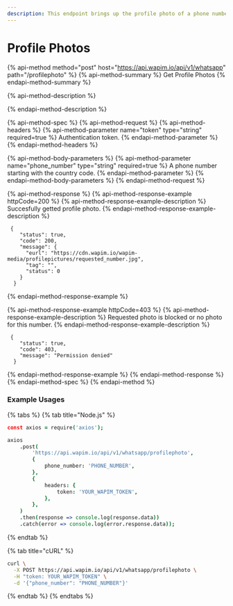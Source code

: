 ```yaml
---
description: This endpoint brings up the profile photo of a phone number.
---
```


# Profile Photos

{% api-method method="post" host="https://api.wapim.io/api/v1/whatsapp" path="/profilephoto" %}
{% api-method-summary %}
Get Profile Photos
{% endapi-method-summary %}

{% api-method-description %}

{% endapi-method-description %}

{% api-method-spec %}
{% api-method-request %}
{% api-method-headers %}
{% api-method-parameter name="token" type="string" required=true %}
Authentication token.
{% endapi-method-parameter %}
{% endapi-method-headers %}

{% api-method-body-parameters %}
{% api-method-parameter name="phone\_number" type="string" required=true %}
A phone number starting with the country code.
{% endapi-method-parameter %}
{% endapi-method-body-parameters %}
{% endapi-method-request %}

{% api-method-response %}
{% api-method-response-example httpCode=200 %}
{% api-method-response-example-description %}
Succesfully getted profile photo.
{% endapi-method-response-example-description %}

```text
 {
    "status": true,
    "code": 200,
    "message": {
      "eurl": "https://cdn.wapim.io/wapim-media/profilepictures/requested_number.jpg",
      "tag": "",
      "status": 0
    }
  }
```
{% endapi-method-response-example %}

{% api-method-response-example httpCode=403 %}
{% api-method-response-example-description %}
Requested photo is blocked or no photo for this number.
{% endapi-method-response-example-description %}

```text
 {
    "status": true,
    "code": 403,
    "message": "Permission denied"
  }
```
{% endapi-method-response-example %}
{% endapi-method-response %}
{% endapi-method-spec %}
{% endapi-method %}

### Example Usages

{% tabs %}
{% tab title="Node.js" %}
```coffeescript
const axios = require('axios');

axios
	.post(
		'https://api.wapim.io/api/v1/whatsapp/profilephoto',
		{
			phone_number: 'PHONE_NUMBER',
		},
		{
			headers: {
				token: 'YOUR_WAPIM_TOKEN',
			},
		},
	)
	.then(response => console.log(response.data))
	.catch(error => console.log(error.response.data));
```
{% endtab %}

{% tab title="cURL" %}
```bash
curl \
  -X POST https://api.wapim.io/api/v1/whatsapp/profilephoto \
  -H "token: YOUR_WAPIM_TOKEN" \
  -d '{"phone_number": "PHONE_NUMBER"}'
```
{% endtab %}
{% endtabs %}


